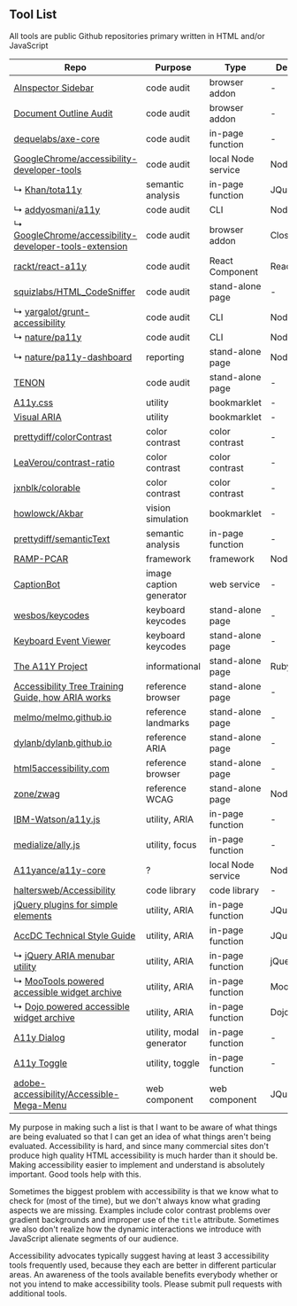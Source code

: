 Tool List
---

All tools are public Github repositories primary written in HTML and/or JavaScript

Repo                                                                                                                                 |Purpose                 |Type              |Dependencies
-------------------------------------------------------------------------------------------------------------------------------------|------------------------|------------------|------------
[AInspector Sidebar](https://ainspector.github.io)                                                                                   |code audit              |browser addon     |-
[Document Outline Audit](https://github.com/edenspiekermann/outline-audit)                                                           |code audit              |browser addon     |-
[dequelabs/axe-core](https://github.com/dequelabs/axe-core)                                                                          |code audit              |in-page function  |-
[GoogleChrome/accessibility-developer-tools](https://github.com/GoogleChrome/accessibility-developer-tools)                          |code audit              |local Node service|Node
↳ [Khan/tota11y](https://github.com/Khan/tota11y)                                                                                    |semantic analysis       |in-page function  |JQuery
↳ [addyosmani/a11y](https://github.com/addyosmani/a11y)                                                                              |code audit              |CLI               |Node/PhantomJS
↳ [GoogleChrome/accessibility-developer-tools-extension](https://github.com/GoogleChrome/accessibility-developer-tools-extension)    |code audit              |browser addon     |Closure Compiler
[rackt/react-a11y](https://github.com/reactjs/react-a11y)                                                                            |code audit              |React Component   |React
[squizlabs/HTML_CodeSniffer](https://github.com/squizlabs/HTML_CodeSniffer)                                                          |code audit              |stand-alone page  |-
↳ [yargalot/grunt-accessibility](https://github.com/yargalot/grunt-accessibility)                                                    |code audit              |CLI               |Node/Grunt
↳ [nature/pa11y](https://github.com/springernature/pa11y)                                                                            |code audit              |CLI               |Node/PhantonJS
↳ [nature/pa11y-dashboard](https://github.com/springernature/pa11y-dashboard)                                                        |reporting               |stand-alone page  |Node/PhantomJS
[TENON](http://tenon.io/)                                                                                                            |code audit              |stand-alone page  |-
[A11y.css](https://github.com/ffoodd/a11y.css)                                                                                       |utility                 |bookmarklet       |-
[Visual ARIA](https://github.com/accdc/csun-2016)                                                                                    |utility                 |bookmarklet       |-
[prettydiff/colorContrast](https://github.com/prettydiff/colorContrast)                                                              |color contrast          |color contrast    |-
[LeaVerou/contrast-ratio](https://github.com/LeaVerou/contrast-ratio)                                                                |color contrast          |color contrast    |-
[jxnblk/colorable](https://github.com/jxnblk/colorable)                                                                              |color contrast          |color contrast    |-
[howlowck/Akbar](https://github.com/howlowck/Akbar)                                                                                  |vision simulation       |bookmarklet       |-
[prettydiff/semanticText](https://github.com/prettydiff/semanticText)                                                                |semantic analysis       |in-page function  |-
[RAMP-PCAR](https://github.com/RAMP-PCAR/RAMP-PCAR)                                                                                  |framework               |framework         |Node/Grunt
[CaptionBot](https://www.captionbot.ai/)                                                                                             |image caption generator |web service       |-
[wesbos/keycodes](https://github.com/wesbos/keycodes)                                                                                |keyboard keycodes       |stand-alone page  |-
[Keyboard Event Viewer](http://w3c.github.io/uievents/tools/key-event-viewer.html)                                                   |keyboard keycodes       |stand-alone page  |-
[The A11Y Project](https://a11yproject.com)                                                                                          |informational           |stand-alone page  |Ruby
[Accessibility Tree Training Guide, how ARIA works](http://whatsock.com/training)                                                    |reference browser       |stand-alone page  |-
[melmo/melmo.github.io](https://github.com/melmo/melmo.github.io)                                                                    |reference landmarks     |stand-alone page  |-
[dylanb/dylanb.github.io](https://github.com/dylanb/dylanb.github.io)                                                                |reference ARIA          |stand-alone page  |-
[html5accessibility.com](http://html5accessibility.com/)                                                                             |reference browser       |stand-alone page  |-
[zone/zwag](https://github.com/zone/zwag)                                                                                            |reference WCAG          |stand-alone page  |Node
[IBM-Watson/a11y.js](https://github.com/IBM-Watson/a11y.js)                                                                          |utility, ARIA           |in-page function  |-
[medialize/ally.js](https://github.com/medialize/ally.js)                                                                            |utility, focus          |in-page function  |-
[A11yance/a11y-core](https://github.com/A11yance/a11y-core)                                                                          |?                       |local Node service|Node/Grunt
[haltersweb/Accessibility](https://github.com/haltersweb/Accessibility)                                                              |code library            |code library      |-
[jQuery plugins for simple elements](https://a11y.nicolas-hoffmann.net/)                                                             |utility, ARIA           |in-page function  |JQuery
[AccDC Technical Style Guide](https://github.com/accdc/tsg)                                                                          |utility, ARIA           |in-page function  |JQuery
↳ [jQuery ARIA menubar utility](https://github.com/accdc/aria-menubar)                                                               |utility, ARIA           |in-page function  |jQuery
↳ [MooTools powered accessible widget archive](https://github.com/accdc/tsg-mootools)                                                |utility, ARIA           |in-page function  |MooTools
↳ [Dojo powered accessible widget archive](https://github.com/accdc/tsg-dojo)                                                        |utility, ARIA           |in-page function  |Dojo
[A11y Dialog](https://github.com/edenspiekermann/a11y-dialog)                                                                        |utility, modal generator|in-page function  |-
[A11y Toggle](https://github.com/edenspiekermann/a11y-toggle)                                                                        |utility, toggle         |in-page function  |-
[adobe-accessibility/Accessible-Mega-Menu](https://github.com/adobe-accessibility/Accessible-Mega-Menu)                              |web component           |web component     |JQuery



My purpose in making such a list is that I want to be aware of what things are being evaluated so that I can get an idea of what things aren't being evaluated.  Accessibility is hard, and since many commercial sites don't produce high quality HTML accessibility is much harder than it should be.  Making accessibility easier to implement and understand is absolutely important.  Good tools help with this.

Sometimes the biggest problem with accessibility is that we know what to check for (most of the time), but we don't always know what grading aspects we are missing.  Examples include color contrast problems over gradient backgrounds and improper use of the `title` attribute.  Sometimes we also don't realize how the dynamic interactions we introduce with JavaScript alienate segments of our audience.

Accessibility advocates typically suggest having at least 3 accessibility tools frequently used, because they each are better in different particular areas.  An awareness of the tools available benefits everybody whether or not you intend to make accessibility tools.  Please submit pull requests with additional tools.
